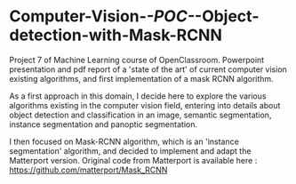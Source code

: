 # Computer-Vision-_-POC-_-Object-detection-with-Mask-RCNN
Project 7 of Machine Learning course of OpenClassroom. Powerpoint presentation and pdf report of a 'state of the art' of current computer vision existing algorithms, and first implementation of a mask RCNN algorithm.


As a first approach in this domain, I decide here to explore the various algorithms existing in the computer vision field, entering into details about object detection and classification in an image, semantic segmentation, instance segmentation and panoptic segmentation.

I then focused on Mask-RCNN algorithm, which is an 'instance segmentation' algorithm, and decided to implement and adapt the Matterport version. Original code from Matterport is available here : https://github.com/matterport/Mask_RCNN
